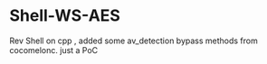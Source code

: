 # Shell-WS-AES
Rev Shell on cpp , added some av_detection bypass methods from cocomelonc. just a PoC
